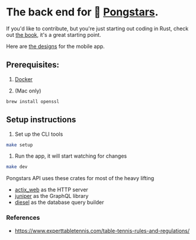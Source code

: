 # The back end for 🏓 [Pongstars](https://github.com/jondeaves/pongstars).

If you'd like to contribute, but you're just starting out coding in Rust, check out [the book](https://doc.rust-lang.org/book/foreword.html), it's a great starting point.

Here are [the designs](https://www.figma.com/file/wLqZVZWcI0nSSIdq4LvNXg/PongStars-app-design-iOS?node-id=0%3A1) for the mobile app.

## Prerequisites:

1. [Docker](https://www.docker.com/get-started)

1. (Mac only)

```
brew install openssl
```

## Setup instructions

1. Set up the CLI tools

```sh
make setup
```

1. Run the app, it will start watching for changes

```sh
make dev
```

Pongstars API uses these crates for most of the heavy lifting

- [actix_web](https://crates.io/crates/actix-web) as the HTTP server
- [juniper](https://crates.io/crates/juniper) as the GraphQL library
- [diesel](https://crates.io/crates/diesel) as the database query builder

### References

- https://www.experttabletennis.com/table-tennis-rules-and-regulations/

